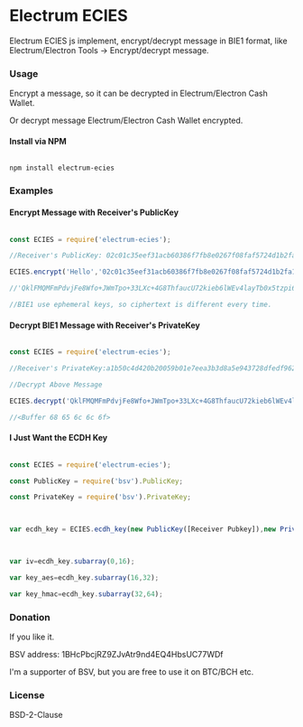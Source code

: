 # Electrum ECIES

Electrum ECIES js implement, encrypt/decrypt message in BIE1 format, like Electrum/Electron Tools -> Encrypt/decrypt message.

### Usage

Encrypt a message, so it can be decrypted in Electrum/Electron Cash Wallet.

Or decrypt message Electrum/Electron Cash Wallet encrypted.

#### Install via NPM

~~~shell

npm install electrum-ecies

~~~

### Examples

#### Encrypt Message with Receiver's PublicKey

~~~javascript

const ECIES = require('electrum-ecies');

//Receiver's PublicKey: 02c01c35eef31acb60386f7fb8e0267f08faf5724d1b2fa1f3588a5fef3e726309

ECIES.encrypt('Hello','02c01c35eef31acb60386f7fb8e0267f08faf5724d1b2fa1f3588a5fef3e726309'); 

//'QklFMQMFmPdvjFe8Wfo+JWmTpo+33LXc+4G8ThfaucU72kieb6lWEv4layTb0x5tzpi6lA2it8rO/ELrXomJqC53uBOd+DZSzDhCSpK6SwR+Itt+Pw=='

//BIE1 use ephemeral keys, so ciphertext is different every time.

~~~

#### Decrypt BIE1 Message with Receiver's PrivateKey

~~~javascript

const ECIES = require('electrum-ecies');

//Receiver's PrivateKey:a1b50c4d420b20059b01e7eea3b3d8a5e943728dfedf962628ca18d04bfa2cfc

//Decrypt Above Message

ECIES.decrypt('QklFMQMFmPdvjFe8Wfo+JWmTpo+33LXc+4G8ThfaucU72kieb6lWEv4layTb0x5tzpi6lA2it8rO/ELrXomJqC53uBOd+DZSzDhCSpK6SwR+Itt+Pw==','a1b50c4d420b20059b01e7eea3b3d8a5e943728dfedf962628ca18d04bfa2cfc')

//<Buffer 68 65 6c 6c 6f>

~~~

#### I Just Want the ECDH Key

~~~javascript

const ECIES = require('electrum-ecies');

const PublicKey = require('bsv').PublicKey;

const PrivateKey = require('bsv').PrivateKey;



var ecdh_key = ECIES.ecdh_key(new PublicKey([Receiver Pubkey]),new PrivateKey([Sender/Ephemeral PrivKey]))



var iv=ecdh_key.subarray(0,16);

var key_aes=ecdh_key.subarray(16,32);

var key_hmac=ecdh_key.subarray(32,64);

~~~

### Donation

If you like it.

BSV address: 1BHcPbcjRZ9ZJvAtr9nd4EQ4HbsUC77WDf

I'm a supporter of BSV, but you are free to use it on BTC/BCH etc.

### License

BSD-2-Clause
